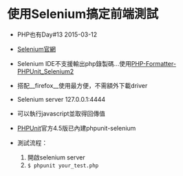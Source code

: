 # 使用Selenium搞定前端測試

* PHP也有Day#13 2015-03-12
* [Selenium官網](http://www.seleniumhq.org)
   


* Selenium IDE不支援輸出php錄製碼...使用[PHP-Formatter-PHPUnit_Selenium2](https://github.com/suzuki/PHP-Formatter-PHPUnit_Selenium2)
  
* 搭配__firefox__使用最方便，不需額外下載driver
   
* Selenium server 127.0.0.1:4444
   
* 可以執行javascript並取得回傳值
   
* [PHPUnit](https://phpunit.de)官方4.5版已內建phpunit-selenium
   
* 測試流程：
  1. 開啟selenium server
  2. `$ phpunit your_test.php`